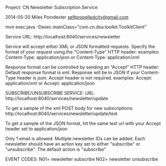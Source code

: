 Project: CN Newsletter Subscription Service

2014-05-20
Miles Poindexter
selfpropelledcity@gmail.com

mvn exec:java -Dexec.mainClass="com.cn.dsa.toolkit.ToolkitClient"


Service URL:
http://localhost:8040/services/newsletter

Service will accept either XML or JSON formatted requests.
Specify the format of your request using the "Content-Type" HTTP header:
examples:
Content-Type: application/json or Content-Type: application/xml

Response format can be controlled by sending an "Accept" HTTP header:
Default response format is xml. Response will be in JSON if your Content-Type header is json.  Accept header is not required.
examples:
Accept: application/xml or Accept: application/json

SUBSCRIBE/UNSUBSCRIBE SERVICE:
URL: http://localhost:8040/services/newsletter/update

To get a sample of the xml POST body for new subscriptions:
http://localhost:8040/services/newsletter/update/test

To get a sample of the JSON format, hit the same test url with your Accept header set to application/json

Only 1 email is allowed.
Multiple newsletter IDs can be added.
Each newsletter should have an action key set to either "subscribe" or "unsubscribe".
The default action is "subscribe"

EVENT CODES:
N01= newsletter subscribe
N02= newsletter unsubscribe

